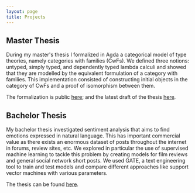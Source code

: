 ```yaml
---
layout: page
title: Projects
---
```


## Master Thesis ##

During my master's thesis I formalized in Agda a categorical model
of type theories, namely categories with families (CwFs). We defined
three notions: untyped, simply typed, and dependently typed lambda 
calculi and showed that they are modelled by the equivalent formulation
of a category with families. This implementation consisted of constructing
initial objects in the category of CwFs and a proof of isomorphism between them.

The formalization is public [here](https://github.com/superhaNds/cwfs);
and the latest draft of the thesis [here]({{superhands.github.io}}/assets/docs/msc_th.pdf).

## Bachelor Thesis ##

My bachelor thesis investigated sentiment analysis that aims to find
emotions expressed in natural language. This has important commercial
value as there exists an enormous dataset of posts throughout the internet
in forums, review sites, etc. We explored in particular the use of supervised
machine learning to tackle this problem by creating models for film reviews 
and general social network short posts. We used GATE, a text engineering tool
to train and test models and compare different approaches like support vector
machines with various parameters.

The thesis can be found [here]({{superhands.github.io}}/assets/docs/bsc_th.pdf).
